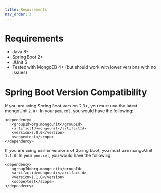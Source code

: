 ```yaml
---
title: Requirements
nav_order: 3
---
```


# Requirements

* Java 8+
* Spring Boot 2+
* JUnit 5
* Tested with MongoDB 4+ (but should work with lower versions with no issues)

# Spring Boot Version Compatibility

If you are using Spring Boot version 2.3+, you must use the latest mongoUnit `2.0+`. In your `pom.xml`, you would have the following:
```
<dependency>
   <groupId>org.mongounit</groupId>
   <artifactId>mongounit</artifactId>
   <version>2.0.0</version>
   <scope>test</scope>
</dependency>
```

If you are using earlier versions of Spring Boot, you must use mongoUnit `1.1.0`. In your `pom.xml`, you would have the following:
```
<dependency>
   <groupId>org.mongounit</groupId>
   <artifactId>mongounit</artifactId>
   <version>1.1.0</version>
   <scope>test</scope>
</dependency>
```
